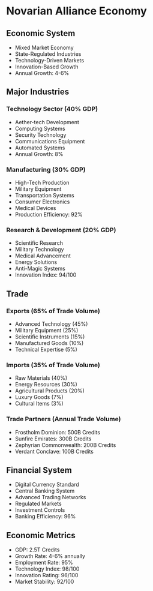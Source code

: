 # Novarian Alliance Economy

## Economic System
- Mixed Market Economy
- State-Regulated Industries
- Technology-Driven Markets
- Innovation-Based Growth
- Annual Growth: 4-6%

## Major Industries
### Technology Sector (40% GDP)
- Aether-tech Development
- Computing Systems
- Security Technology
- Communications Equipment
- Automated Systems
- Annual Growth: 8%

### Manufacturing (30% GDP)
- High-Tech Production
- Military Equipment
- Transportation Systems
- Consumer Electronics
- Medical Devices
- Production Efficiency: 92%

### Research & Development (20% GDP)
- Scientific Research
- Military Technology
- Medical Advancement
- Energy Solutions
- Anti-Magic Systems
- Innovation Index: 94/100

## Trade
### Exports (65% of Trade Volume)
- Advanced Technology (45%)
- Military Equipment (25%)
- Scientific Instruments (15%)
- Manufactured Goods (10%)
- Technical Expertise (5%)

### Imports (35% of Trade Volume)
- Raw Materials (40%)
- Energy Resources (30%)
- Agricultural Products (20%)
- Luxury Goods (7%)
- Cultural Items (3%)

### Trade Partners (Annual Trade Volume)
- Frostholm Dominion: 500B Credits
- Sunfire Emirates: 300B Credits
- Zephyrian Commonwealth: 200B Credits
- Verdant Conclave: 100B Credits

## Financial System
- Digital Currency Standard
- Central Banking System
- Advanced Trading Networks
- Regulated Markets
- Investment Controls
- Banking Efficiency: 96%

## Economic Metrics
- GDP: 2.5T Credits
- Growth Rate: 4-6% annually
- Employment Rate: 95%
- Technology Index: 98/100
- Innovation Rating: 96/100
- Market Stability: 92/100
